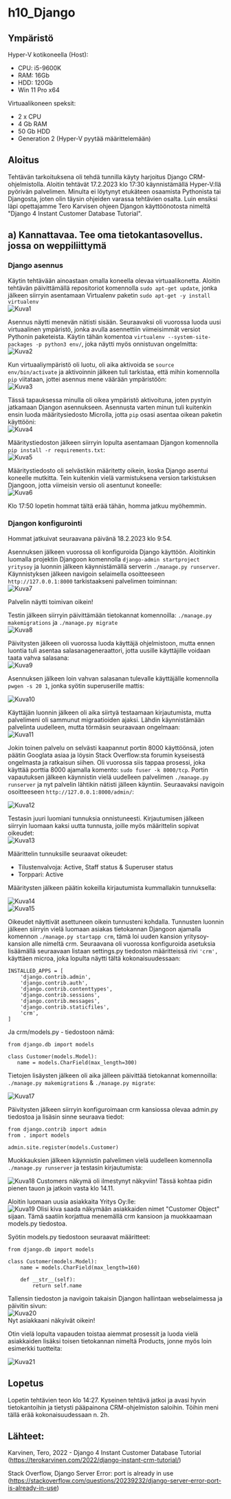 # h10_Django


## Ympäristö

Hyper-V kotikoneella (Host):

- CPU: i5-9600K
- RAM: 16Gb
- HDD: 120Gb
- Win 11 Pro x64

Virtuaalikoneen speksit:

- 2 x CPU
- 4 Gb RAM
- 50 Gb HDD
- Generation 2 (Hyper-V pyytää määrittelemään)


## Aloitus 
Tehtävän tarkoituksena oli tehdä tunnilla käyty harjoitus Django CRM-ohjelmistolla. Aloitin tehtävät 17.2.2023 klo 17:30 käynnistämällä Hyper-V:llä pyörivän palvelimen. Minulta ei löytynyt etukäteen osaamista Pythonista tai Djangosta, joten olin täysin ohjeiden varassa tehtävien osalta. Luin ensiksi läpi opettajamme Tero Karvisen ohjeen Djangon käyttöönotosta nimeltä "Django 4 Instant Customer Database Tutorial".

## a) Kannattavaa. Tee oma tietokantasovellus. jossa on weppiliittymä


### Django asennus

Käytin tehtävään ainoastaan omalla koneella olevaa virtuaalikonetta. Aloitin tehtävän päivittämällä repositoriot komennolla ```sudo apt-get update```, jonka jälkeen siirryin asentamaan Virtualenv paketin ```sudo apt-get -y install virtualenv```</br>
![Kuva1](https://user-images.githubusercontent.com/122887740/219697917-2ff10854-3433-49de-add2-73d1a839d891.png)</br>

Asennus näytti menevän nätisti sisään. Seuraavaksi oli vuorossa luoda uusi virtuaalinen ympäristö, jonka avulla asennettiin viimeisimmät versiot Pythonin paketeista.
Käytin tähän komentoa ```virtualenv --system-site-packages -p python3 env/```, joka näytti myös onnistuvan ongelmitta: </br>
![Kuva2](https://user-images.githubusercontent.com/122887740/219698339-83e4a081-7e83-4a2b-a3b6-24d6653822c3.png) </br>


Kun virtuaaliympäristö oli luotu, oli aika aktivoida se ```source env/bin/activate``` ja aktivoinnin jälkeen tuli tarkistaa, että mihin komennolla ```pip``` viitataan, jottei asennus mene väärään ympäristöön:</br>
![Kuva3](https://user-images.githubusercontent.com/122887740/219699272-fdf00d95-77a8-4ceb-b3e6-a9916cc5e1cb.png)</br>

Tässä tapauksessa minulla oli oikea ympäristö aktivoituna, joten pystyin jatkamaan Djangon asennukseen. Asennusta varten minun tuli kuitenkin ensin luoda määritysiedosto Microlla, jotta ```pip``` osasi asentaa oikean paketin käyttööni:</br>
![Kuva4](https://user-images.githubusercontent.com/122887740/219700090-dd46dfcb-6a1a-470b-8d45-37467e6f5da7.png)</br>


Määritystiedoston jälkeen siirryin lopulta asentamaan Djangon komennolla ```pip install -r requirements.txt```: </br>
![Kuva5](https://user-images.githubusercontent.com/122887740/219700677-207a936f-74fc-4e9c-a4d9-a70d2a5e20d3.png) </br>


Määritystiedosto oli selvästikin määritetty oikein, koska Django asentui koneelle mutkitta. Tein kuitenkin vielä varmistuksena version tarkistuksen Djangoon, jotta viimeisin versio oli asentunut koneelle: </br>
![Kuva6](https://user-images.githubusercontent.com/122887740/219701006-987e45e8-47f7-44a1-adea-8216145ba787.png)


Klo 17:50 lopetin hommat tältä erää tähän, homma jatkuu myöhemmin.

### Djangon konfigurointi
Hommat jatkuivat seuraavana päivänä 18.2.2023 klo 9:54. </br>

Asennuksen jälkeen vuorossa oli konfiguroida Django käyttöön. Aloitinkin luomalla projektin Djangoon komennolla ```django-admin startproject yritysoy``` ja luonnin jälkeen käynnistämällä serverin ```./manage.py runserver```. Käynnistyksen jälkeen navigoin selaimella osoitteeseen ```http://127.0.0.1:8000``` tarkistaakseni palvelimen toiminnan: </br>
![Kuva7](https://user-images.githubusercontent.com/122887740/219849143-43621340-4eb1-4f47-b69c-6ee132684084.png)</br>


Palvelin näytti toimivan oikein!


Testin jälkeen siirryin päivittämään tietokannat komennoilla: ```./manage.py makemigrations``` ja ```./manage.py migrate``` </br>
![Kuva8](https://user-images.githubusercontent.com/122887740/219849345-f97e625a-a859-455b-b6fc-1dab39522f96.png) </br>


Päivitysten jälkeen oli vuorossa luoda käyttäjä ohjelmistoon, mutta ennen luontia tuli asentaa salasanageneraattori, jotta uusille käyttäjille voidaan taata vahva salasana: </br>
![Kuva9](https://user-images.githubusercontent.com/122887740/219849515-9ab83beb-384b-4d55-bb5e-e8498fd98dff.png) </br>


Asennuksen jälkeen loin vahvan salasanan tulevalle käyttäjälle komennolla ```pwgen -s 20 1```, jonka syötin superuserille mattis: </br>

![Kuva10](https://user-images.githubusercontent.com/122887740/219849706-b0be400c-6896-4134-a2cc-7f77b7357627.png) </br>

Käyttäjän luonnin jälkeen oli aika siirtyä testaamaan kirjautumista, mutta palvelimeni oli sammunut migraatioiden ajaksi. Lähdin käynnistämään palvelinta uudelleen, mutta törmäsin seuraavaan ongelmaan: </br>
![Kuva11](https://user-images.githubusercontent.com/122887740/219849873-d78004ba-6489-425f-ac44-ec39e5dd4b76.png) </br>


Jokin toinen palvelu on selvästi kaapannut portin 8000 käyttöönsä, joten päätin Googlata asiaa ja löysin Stack Overflow:sta forumin kyseisestä ongelmasta ja ratkaisun siihen. Oli vuorossa siis tappaa prosessi, joka käyttää porttia 8000 ajamalla komento: ```sudo fuser -k 8000/tcp```. Portin vapautuksen jälkeen käynnistin vielä uudelleen palvelimen ```./manage.py runserver``` ja nyt palvelin lähtikin nätisti jälleen käyntiin. Seuraavaksi navigoin osoitteeseen ```http://127.0.0.1:8000/admin/```: </br>

![Kuva12](https://user-images.githubusercontent.com/122887740/219850082-4e17e9f6-b7ae-43f6-922a-a2f752b48178.png) </br>

Testasin juuri luomiani tunnuksia onnistuneesti. Kirjautumisen jälkeen siirryin luomaan kaksi uutta tunnusta, joille myös määrittelin sopivat oikeudet: </br>
![Kuva13](https://user-images.githubusercontent.com/122887740/219850272-5162123a-2fa2-4102-849d-ce1d957f2a38.png)</br>

Määrittelin tunnuksille seuraavat oikeudet: </br>
- Tilustenvalvoja: Active, Staff status & Superuser status
- Torppari: Active


Määritysten jälkeen päätin kokeilla kirjautumista kummallakin tunnuksella: </br>


![Kuva14](https://user-images.githubusercontent.com/122887740/219850449-63c8d50a-8fed-4bdf-89e8-ed601b154da2.png) </br>
![Kuva15](https://user-images.githubusercontent.com/122887740/219850480-0bdf23d3-c915-4779-8f90-5bc4c53d887c.png) </br>

Oikeudet näyttivät asettuneen oikein tunnusteni kohdalla. Tunnusten luonnin jälkeen siirryin vielä luomaan asiakas tietokannan Djangoon ajamalla komennon ```./manage.py startapp crm```, tämä loi uuden kansion yritysoy-kansion alle nimeltä crm. Seuraavana oli vuorossa konfiguroida asetuksia lisäämällä seuraavaan listaan settings.py tiedoston määritteissä rivi ```'crm',``` käyttäen microa, joka lopulta näytti tältä kokonaisuudessaan: </br>
```
INSTALLED_APPS = [
    'django.contrib.admin',
    'django.contrib.auth',
    'django.contrib.contenttypes',
    'django.contrib.sessions',
    'django.contrib.messages',
    'django.contrib.staticfiles',
    'crm',
]
```
Ja crm/models.py - tiedostoon nämä: </br>

```
from django.db import models

class Customer(models.Model):
   name = models.CharField(max_length=300)
```


Tietojen lisäysten jälkeen oli aika jälleen päivittää tietokannat komennoilla: ```./manage.py makemigrations``` & ```./manage.py migrate```: </br>

![Kuva17](https://user-images.githubusercontent.com/122887740/219851095-8cf6216b-ffc1-47cf-9968-41d2ea6023ce.png) </br>



Päivitysten jälkeen siirryin konfiguroimaan crm kansiossa olevaa admin.py tiedostoa ja lisäsin sinne seuraava tiedot: </br>
```
from django.contrib import admin
from . import models

admin.site.register(models.Customer)
```

Muokkauksien jälkeen käynnistin palvelimen vielä uudelleen komennolla ```./manage.py runserver``` ja testasin kirjautumista: </br>

![Kuva18](https://user-images.githubusercontent.com/122887740/219851139-6966cb08-69e1-44a6-bd49-c82d9968e408.png)
Customers näkymä oli ilmestynyt näkyviin! Tässä kohtaa pidin pienen tauon ja jatkoin vasta klo 14.11.


Aloitin luomaan uusia asiakkaita Yritys Oy:lle: </br>
![Kuva19](https://user-images.githubusercontent.com/122887740/219865081-1725ffd3-4f0a-42b9-b267-1cde6d8063ed.png)
Olisi kiva saada näkymään asiakkaiden nimet "Customer Object" sijaan. Tämä saatiin korjattua menemällä crm kansioon ja muokkaamaan models.py tiedostoa.

Syötin models.py tiedostoon seuraavat määritteet: </br>
```
from django.db import models

class Customer(models.Model):
    name = models.CharField(max_length=160)

    def __str__(self):
        return self.name
```

Tallensin tiedoston ja navigoin takaisin Djangon hallintaan webselaimessa ja päivitin sivun: </br>
![Kuva20](https://user-images.githubusercontent.com/122887740/219865238-f5db890a-b436-4fe8-a7f1-be858f6d9927.png) </br>
Nyt asiakkaani näkyivät oikein!

Otin vielä lopulta vapauden toistaa aiemmat prosessit ja luoda vielä asiakkaiden lisäksi toisen tietokannan nimeltä Products, jonne myös loin esimerkki tuotteita: </br>

![Kuva21](https://user-images.githubusercontent.com/122887740/219865517-29e14f76-53fa-41eb-86c7-5fbe6b20ff11.png)</br>


## Lopetus
Lopetin tehtävien teon klo 14:27. Kyseinen tehtävä jatkoi ja avasi hyvin tietokantoihin ja tietysti pääpainona CRM-ohjelmiston saloihin. Töihin meni tällä erää kokonaisuudessaan n. 2h.

## Lähteet:
Karvinen, Tero, 2022 - Django 4 Instant Customer Database Tutorial (https://terokarvinen.com/2022/django-instant-crm-tutorial/)

Stack Overflow, Django Server Error: port is already in use (https://stackoverflow.com/questions/20239232/django-server-error-port-is-already-in-use)
